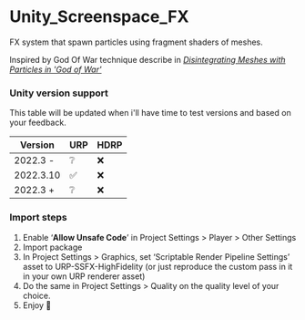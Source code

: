 # Unity_Screenspace_FX

FX system that spawn particles using fragment shaders of meshes. 

Inspired by God Of War technique describe in [*Disintegrating Meshes with Particles in 'God of War'*](https://www.youtube.com/watch?v=ajNSrTprWsg&t=711s)

### Unity version support
This table will be updated when i'll have time to test versions and based on your feedback.

| Version         | URP     | HDRP |
|--------------|-----------|------------|
| 2022.3 - | ❔      | ❌        |
| 2022.3.10 | ✅      | ❌        |
| 2022.3 +      | ❔  | ❌       |


### Import steps

1. Enable ‘**Allow Unsafe Code**’ in Project Settings > Player > Other Settings
2. Import package
3. In Project Settings > Graphics, set ‘Scriptable Render Pipeline Settings’ asset to URP-SSFX-HighFidelity (or just reproduce the custom pass in it in your own URP renderer asset)
4. Do the same in Project Settings > Quality on the quality level of your choice.
5. Enjoy 🥳